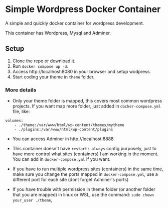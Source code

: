 # Simple Wordpress Docker Container

A simple and quickly docker container for wordpress development.

This container has Wordpress, Mysql and Adminer.

## Setup

1. Clone the repo or download it.
2. Run ``docker compose up -d``.
3. Access http://localhost:8080 in your browser and setup wodpress.
4. Start coding your theme in ``theme`` folder.

### More details

- Only your theme folder is mapped, this covers most common wordpress projects. If you want map more folder, just added in ``docker-compose.yml`` file, like:
```
volumes:
    - ./theme:/var/www/html/wp-content/themes/mytheme
    - ./plugins:/var/www/html/wp-content/plugins
```
- You can access Adminer in http://localhost:8888.

- This container doesn't have ``restart: always`` config purposely, just to have more control what sites (containers) I am working in the moment. You can add in ``docker-compose.yml`` if you want.

- If you have to run multiple wordpress sites (containers) in the same time, make sure you change the ports mapped in ``docker-compose.yml``, use a different port for each site (dont forget Adminer's ports)

- If you have trouble with permission in theme folder (or another folder that you are mapped) in linux or WSL, use the command: ``sudo chown your_user ./theme``,

